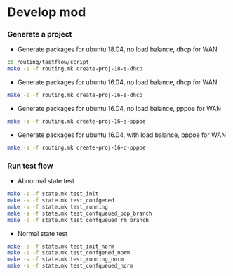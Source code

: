 # Develop mod

### Generate a project
* Generate packages for ubuntu 18.04, no load balance, dhcp for WAN
```bash
cd routing/testflow/script
make -s -f routing.mk create-proj-18-s-dhcp
```

* Generate packages for ubuntu 16.04, no load balance, dhcp for WAN
```bash
make -s -f routing.mk create-proj-16-s-dhcp
```

* Generate packages for ubuntu 16.04, no load balance, pppoe for WAN
```bash
make -s -f routing.mk create-proj-16-s-pppoe
```

* Generate packages for ubuntu 16.04, with load balance, pppoe for WAN
```bash
make -s -f routing.mk create-proj-16-d-pppoe
```

### Run test flow
* Abnormal state test
```bash
make -s -f state.mk test_init
make -s -f state.mk test_confgened
make -s -f state.mk test_running
make -s -f state.mk test_confqueued_pop_branch
make -s -f state.mk test_confqueued_rm_branch
```

* Normal state test
```bash
make -s -f state.mk test_init_norm
make -s -f state.mk test_confgened_norm
make -s -f state.mk test_running_norm
make -s -f state.mk test_confqueued_norm
```
